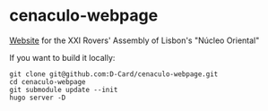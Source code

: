 # cenaculo-webpage

[Website](https://cenaculo.oriental.escutismo.pt) for the XXI Rovers' Assembly of Lisbon's "Núcleo Oriental"

If you want to build it locally:

```
git clone git@github.com:D-Card/cenaculo-webpage.git
cd cenaculo-webpage
git submodule update --init
hugo server -D
```
